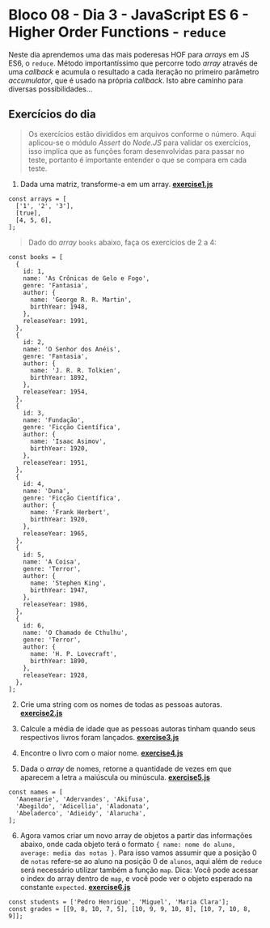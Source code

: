 # Bloco 08 - Dia 3 - JavaScript ES 6 - Higher Order Functions - `reduce`

Neste dia aprendemos uma das mais poderesas HOF para *arrays* em JS ES6, o `reduce`. Método importantíssimo que percorre todo *array* através de uma *callback* e acumula o resultado a cada iteração no primeiro parâmetro *accumulator*, que é usado na própria *callback*. Isto abre caminho para diversas possibilidades...

## Exercícios do dia

> Os exercícios estão divididos em arquivos conforme o número. Aqui aplicou-se o módulo *Assert* do *Node.JS* para validar os exercícios, isso implica que as funções foram desenvolvidas para passar no teste, portanto é importante entender o que se compara em cada teste.

1. Dada uma matriz, transforme-a em um array. [__exercise1.js__](https://github.com/tiagosathler/trybe-exercises/blob/master/fundamentos/bloco-08-higher-order-functions-do-javascript-es6/dia-4-javascript-es6-higher-order-functions-reduce/exercise1.js)
```
const arrays = [
  ['1', '2', '3'],
  [true],
  [4, 5, 6],
];
```

> Dado do *array* `books` abaixo, faça os exercícios de 2 a 4:
```
const books = [
  {
    id: 1,
    name: 'As Crônicas de Gelo e Fogo',
    genre: 'Fantasia',
    author: {
      name: 'George R. R. Martin',
      birthYear: 1948,
    },
    releaseYear: 1991,
  },
  {
    id: 2,
    name: 'O Senhor dos Anéis',
    genre: 'Fantasia',
    author: {
      name: 'J. R. R. Tolkien',
      birthYear: 1892,
    },
    releaseYear: 1954,
  },
  {
    id: 3,
    name: 'Fundação',
    genre: 'Ficção Científica',
    author: {
      name: 'Isaac Asimov',
      birthYear: 1920,
    },
    releaseYear: 1951,
  },
  {
    id: 4,
    name: 'Duna',
    genre: 'Ficção Científica',
    author: {
      name: 'Frank Herbert',
      birthYear: 1920,
    },
    releaseYear: 1965,
  },
  {
    id: 5,
    name: 'A Coisa',
    genre: 'Terror',
    author: {
      name: 'Stephen King',
      birthYear: 1947,
    },
    releaseYear: 1986,
  },
  {
    id: 6,
    name: 'O Chamado de Cthulhu',
    genre: 'Terror',
    author: {
      name: 'H. P. Lovecraft',
      birthYear: 1890,
    },
    releaseYear: 1928,
  },
];
```

2. Crie uma string com os nomes de todas as pessoas autoras. [__exercise2.js__](https://github.com/tiagosathler/trybe-exercises/blob/master/fundamentos/bloco-08-higher-order-functions-do-javascript-es6/dia-4-javascript-es6-higher-order-functions-reduce/exercise2.js)

3. Calcule a média de idade que as pessoas autoras tinham quando seus respectivos livros foram lançados. [__exercise3.js__](https://github.com/tiagosathler/trybe-exercises/blob/master/fundamentos/bloco-08-higher-order-functions-do-javascript-es6/dia-4-javascript-es6-higher-order-functions-reduce/exercise3.js)

4. Encontre o livro com o maior nome. [__exercise4.js__](https://github.com/tiagosathler/trybe-exercises/blob/master/fundamentos/bloco-08-higher-order-functions-do-javascript-es6/dia-4-javascript-es6-higher-order-functions-reduce/exercise4.js)

5. Dada o *array* de nomes, retorne a quantidade de vezes em que aparecem a letra `a` maiúscula ou minúscula. [__exercise5.js__](https://github.com/tiagosathler/trybe-exercises/blob/master/fundamentos/bloco-08-higher-order-functions-do-javascript-es6/dia-4-javascript-es6-higher-order-functions-reduce/exercise5.js)
```
const names = [
  'Aanemarie', 'Adervandes', 'Akifusa',
  'Abegildo', 'Adicellia', 'Aladonata',
  'Abeladerco', 'Adieidy', 'Alarucha',
];
```

6. Agora vamos criar um novo array de objetos a partir das informações abaixo, onde cada objeto terá o formato `{ name: nome do aluno, average: media das notas }`. Para isso vamos assumir que a posição 0 de `notas` refere-se ao aluno na posição 0 de `alunos`, aqui além de `reduce` será necessário utilizar também a função `map`. Dica: Você pode acessar o index do array dentro de `map`, e você pode ver o objeto esperado na constante `expected`. [__exercise6.js__](https://github.com/tiagosathler/trybe-exercises/blob/master/fundamentos/bloco-08-higher-order-functions-do-javascript-es6/dia-4-javascript-es6-higher-order-functions-reduce/exercise6.js)
```
const students = ['Pedro Henrique', 'Miguel', 'Maria Clara'];
const grades = [[9, 8, 10, 7, 5], [10, 9, 9, 10, 8], [10, 7, 10, 8, 9]];
```